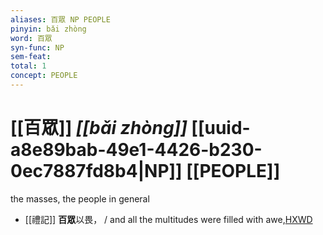 ```yaml
---
aliases: 百眾 NP PEOPLE
pinyin: bǎi zhòng
word: 百眾
syn-func: NP
sem-feat: 
total: 1
concept: PEOPLE 
---
```

# [[百眾]] *[[bǎi zhòng]]*  [[uuid-a8e89bab-49e1-4426-b230-0ec7887fd8b4|NP]] [[PEOPLE]]
the masses, the people in general
 - [[禮記]] **百眾**以畏， / and all the multitudes were filled with awe,[HXWD](https://hxwd.org/textview.html?location=KR1d0052_tls_025-27a.6)